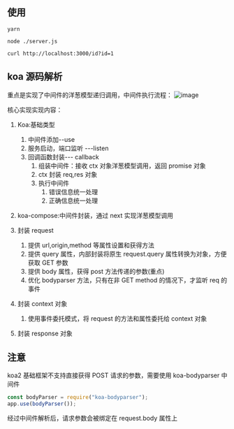 ## 使用

```shell
yarn

node ./server.js

curl http://localhost:3000/id?id=1
```

## koa 源码解析

重点是实现了中间件的洋葱模型递归调用，中间件执行流程：
![image](http://www.zmscode.cn/mdImages/koa-design.png)

核心实现实现内容：

1. Koa:基础类型

   1. 中间件添加--use
   2. 服务启动，端口监听 ---listen
   3. 回调函数封装--- callback
      1. 组装中间件：接收 ctx 对象洋葱模型调用，返回 promise 对象
      2. ctx 封装 req,res 对象
      3. 执行中间件
         1. 错误信息统一处理
         2. 正确信息统一处理

2. koa-compose:中间件封装，通过 next 实现洋葱模型调用
3. 封装 request
   1. 提供 url,origin,method 等属性设置和获得方法
   2. 提供 query 属性，内部封装将原生 request.query 属性转换为对象，方便获取 GET 参数
   3. 提供 body 属性，获得 post 方法传递的参数(重点)
   4. 优化 bodyparser 方法，只有在非 GET method 的情况下，才监听 req 的事件
4. 封装 context 对象
   1. 使用事件委托模式，将 request 的方法和属性委托给 context 对象
5. 封装 response 对象

## 注意

koa2 基础框架不支持直接获得 POST 请求的参数，需要使用 koa-bodyparser 中间件

```js
const bodyParser = require("koa-bodyparser");
app.use(bodyParser());
```

经过中间件解析后，请求参数会被绑定在 request.body 属性上
